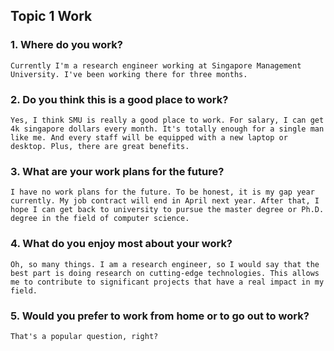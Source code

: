 ## Topic 1 Work
### 1. Where do you work?
```
Currently I'm a research engineer working at Singapore Management University. I've been working there for three months.
```
### 2. Do you think this is a good place to work?
```
Yes, I think SMU is really a good place to work. For salary, I can get 4k singapore dollars every month. It's totally enough for a single man like me. And every staff will be equipped with a new laptop or desktop. Plus, there are great benefits.
```
### 3. What are your work plans for the future?
```
I have no work plans for the future. To be honest, it is my gap year currently. My job contract will end in April next year. After that, I hope I can get back to university to pursue the master degree or Ph.D. degree in the field of computer science.
```
### 4. What do you enjoy most about your work?
```
Oh, so many things. I am a research engineer, so I would say that the best part is doing research on cutting-edge technologies. This allows me to contribute to significant projects that have a real impact in my field.
```
### 5. Would you prefer to work from home or to go out to work?
```
That's a popular question, right?
```